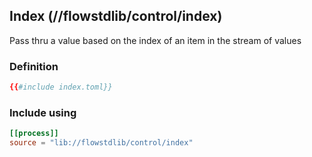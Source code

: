 ## Index (//flowstdlib/control/index)
Pass thru a value based on the index of an item in the stream of values

### Definition
```toml
{{#include index.toml}}
```

### Include using
```toml
[[process]]
source = "lib://flowstdlib/control/index"
```